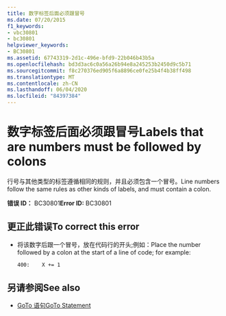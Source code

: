 ```yaml
---
title: 数字标签后面必须跟冒号
ms.date: 07/20/2015
f1_keywords:
- vbc30801
- bc30801
helpviewer_keywords:
- BC30801
ms.assetid: 67743319-2d1c-496e-bfd9-22b046b43b5a
ms.openlocfilehash: bd3d3ac6c0a56a26b94e8a245253b2450d9c5b71
ms.sourcegitcommit: f8c270376ed905f6a8896ce0fe25b4f4b38ff498
ms.translationtype: MT
ms.contentlocale: zh-CN
ms.lasthandoff: 06/04/2020
ms.locfileid: "84397384"
---
```

# <a name="labels-that-are-numbers-must-be-followed-by-colons"></a><span data-ttu-id="5f3fb-102">数字标签后面必须跟冒号</span><span class="sxs-lookup"><span data-stu-id="5f3fb-102">Labels that are numbers must be followed by colons</span></span>
<span data-ttu-id="5f3fb-103">行号与其他类型的标签遵循相同的规则，并且必须包含一个冒号。</span><span class="sxs-lookup"><span data-stu-id="5f3fb-103">Line numbers follow the same rules as other kinds of labels, and must contain a colon.</span></span>  
  
 <span data-ttu-id="5f3fb-104">**错误 ID：** BC30801</span><span class="sxs-lookup"><span data-stu-id="5f3fb-104">**Error ID:** BC30801</span></span>  
  
## <a name="to-correct-this-error"></a><span data-ttu-id="5f3fb-105">更正此错误</span><span class="sxs-lookup"><span data-stu-id="5f3fb-105">To correct this error</span></span>  
  
- <span data-ttu-id="5f3fb-106">将该数字后跟一个冒号，放在代码行的开头;例如：</span><span class="sxs-lookup"><span data-stu-id="5f3fb-106">Place the number followed by a colon at the start of a line of code; for example:</span></span>  
  
    ```vb  
    400:    X += 1  
    ```  
  
## <a name="see-also"></a><span data-ttu-id="5f3fb-107">另请参阅</span><span class="sxs-lookup"><span data-stu-id="5f3fb-107">See also</span></span>

- [<span data-ttu-id="5f3fb-108">GoTo 语句</span><span class="sxs-lookup"><span data-stu-id="5f3fb-108">GoTo Statement</span></span>](../statements/goto-statement.md)
